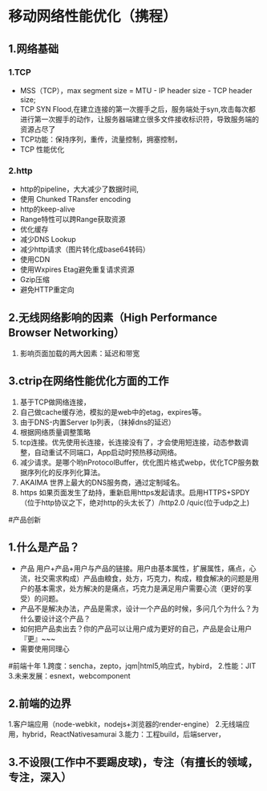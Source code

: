 # 移动网络性能优化（携程）
## 1.网络基础

### 1.TCP
* MSS（TCP），max segment size = MTU - IP header size -  TCP header size;
* TCP SYN Flood,在建立连接的第一次握手之后，服务端处于syn,攻击每次都进行第一次握手的动作，让服务器端建立很多文件接收标识符，导致服务端的资源占尽了
* TCP功能：保持序列，重传，流量控制，拥塞控制，
* TCP 性能优化


### 2.http
* http的pipeline，大大减少了数据时间,
* 使用 Chunked TRansfer encoding
* http的keep-alive
* Range特性可以跨Range获取资源
* 优化缓存
* 减少DNS Lookup
* 减少http请求（图片转化成base64转码）
* 使用CDN
* 使用Wxpires Etag避免重复请求资源
* Gzip压缩
* 避免HTTP重定向
## 2.无线网络影响的因素（High Performance Browser Networking）
1. 影响页面加载的两大因素：延迟和带宽
## 3.ctrip在网络性能优化方面的工作

1. 基于TCP做网络连接，
2. 自己做cache缓存池，模拟的是web中的etag，expires等。
2. 由于DNS-内置Server Ip列表，（抹掉dns的延迟）
3. 根据网络质量调整策略
4. tcp连接。优先使用长连接，长连接没有了，才会使用短连接，动态参数调整，自动重试不同端口，App启动时预热移动网络。
5. 减少请求。是哪个哟nProtocolBuffer，优化图片格式webp，优化TCP服务数据序列化的反序列化算法。
6. AKAIMA 世界上最大的DNS服务商，通过定制域名。
7. https 如果页面发生了劫持，重新启用https发起请求。启用HTTPS+SPDY（位于http协议之下，绝对http的头太长了）/http2.0 /quic(位于udp之上)

#产品创新
## 1.什么是产品？
* 产品  用户+产品+用户与产品的链接。用户由基本属性，扩展属性，痛点，心流，社交需求构成）产品由粮食，处方，巧克力，构成，粮食解决的问题是用户的基本需求，处方解决的是痛点，巧克力是满足用户需要心流（更好的享受）的问题。
* 产品不是解决办法，产品是需求，设计一个产品的时候，多问几个为什么？为什么要设计这个产品？
* 如何把产品卖出去？你的产品可以让用户成为更好的自己，产品是会让用户『更』~~~
* 需要使用同理心


#前端十年
1.跨度：sencha，zepto，jqm|html5,响应式，hybird，
2.性能：JIT
3.未来发展：esnext，webcomponent
## 2.前端的边界
1.客户端应用（node-webkit，nodejs+浏览器的render-engine）
2.无线端应用，hybrid，ReactNativesamurai
3.能力：工程build，后端server，
## 3.不设限(工作中不要踢皮球)，专注（有擅长的领域，专注，深入） 
	
 	
 